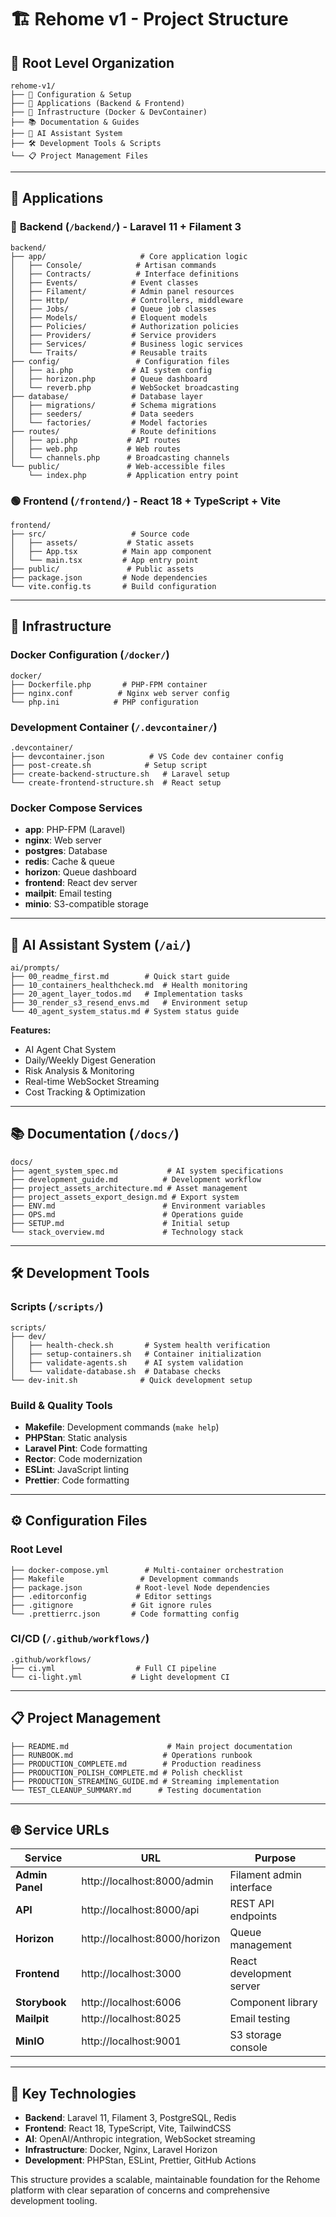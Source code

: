 # 🏗️ Rehome v1 - Project Structure

## 📁 **Root Level Organization**

```
rehome-v1/
├── 🔧 Configuration & Setup
├── 🚀 Applications (Backend & Frontend)  
├── 🐳 Infrastructure (Docker & DevContainer)
├── 📚 Documentation & Guides
├── 🤖 AI Assistant System
├── 🛠️ Development Tools & Scripts
└── 📋 Project Management Files
```

---

## 🚀 **Applications**

### 🔴 **Backend** (`/backend/`) - Laravel 11 + Filament 3
```
backend/
├── app/                     # Core application logic
│   ├── Console/            # Artisan commands
│   ├── Contracts/          # Interface definitions
│   ├── Events/            # Event classes
│   ├── Filament/          # Admin panel resources
│   ├── Http/              # Controllers, middleware
│   ├── Jobs/              # Queue job classes
│   ├── Models/            # Eloquent models
│   ├── Policies/          # Authorization policies
│   ├── Providers/         # Service providers
│   ├── Services/          # Business logic services
│   └── Traits/            # Reusable traits
├── config/                 # Configuration files
│   ├── ai.php             # AI system config
│   ├── horizon.php        # Queue dashboard
│   └── reverb.php         # WebSocket broadcasting
├── database/              # Database layer
│   ├── migrations/        # Schema migrations
│   ├── seeders/           # Data seeders
│   └── factories/         # Model factories
├── routes/                # Route definitions
│   ├── api.php           # API routes
│   ├── web.php           # Web routes
│   └── channels.php      # Broadcasting channels
└── public/               # Web-accessible files
    └── index.php         # Application entry point
```

### 🟢 **Frontend** (`/frontend/`) - React 18 + TypeScript + Vite
```
frontend/
├── src/                   # Source code
│   ├── assets/           # Static assets
│   ├── App.tsx          # Main app component
│   └── main.tsx         # App entry point
├── public/               # Public assets
├── package.json         # Node dependencies
└── vite.config.ts       # Build configuration
```

---

## 🐳 **Infrastructure**

### **Docker Configuration** (`/docker/`)
```
docker/
├── Dockerfile.php       # PHP-FPM container
├── nginx.conf          # Nginx web server config
└── php.ini            # PHP configuration
```

### **Development Container** (`/.devcontainer/`)
```
.devcontainer/
├── devcontainer.json          # VS Code dev container config
├── post-create.sh            # Setup script
├── create-backend-structure.sh   # Laravel setup
└── create-frontend-structure.sh  # React setup
```

### **Docker Compose Services**
- **app**: PHP-FPM (Laravel)
- **nginx**: Web server
- **postgres**: Database
- **redis**: Cache & queue
- **horizon**: Queue dashboard
- **frontend**: React dev server
- **mailpit**: Email testing
- **minio**: S3-compatible storage

---

## 🤖 **AI Assistant System** (`/ai/`)

```
ai/prompts/
├── 00_readme_first.md        # Quick start guide
├── 10_containers_healthcheck.md  # Health monitoring
├── 20_agent_layer_todos.md   # Implementation tasks
├── 30_render_s3_resend_envs.md   # Environment setup
└── 40_agent_system_status.md # System status guide
```

**Features:**
- AI Agent Chat System
- Daily/Weekly Digest Generation
- Risk Analysis & Monitoring
- Real-time WebSocket Streaming
- Cost Tracking & Optimization

---

## 📚 **Documentation** (`/docs/`)

```
docs/
├── agent_system_spec.md           # AI system specifications
├── development_guide.md          # Development workflow
├── project_assets_architecture.md # Asset management
├── project_assets_export_design.md # Export system
├── ENV.md                        # Environment variables
├── OPS.md                        # Operations guide
├── SETUP.md                      # Initial setup
└── stack_overview.md             # Technology stack
```

---

## 🛠️ **Development Tools**

### **Scripts** (`/scripts/`)
```
scripts/
├── dev/
│   ├── health-check.sh       # System health verification
│   ├── setup-containers.sh   # Container initialization
│   ├── validate-agents.sh    # AI system validation
│   └── validate-database.sh  # Database checks
└── dev-init.sh              # Quick development setup
```

### **Build & Quality Tools**
- **Makefile**: Development commands (`make help`)
- **PHPStan**: Static analysis
- **Laravel Pint**: Code formatting
- **Rector**: Code modernization
- **ESLint**: JavaScript linting
- **Prettier**: Code formatting

---

## ⚙️ **Configuration Files**

### **Root Level**
```
├── docker-compose.yml        # Multi-container orchestration
├── Makefile                 # Development commands
├── package.json            # Root-level Node dependencies
├── .editorconfig           # Editor settings
├── .gitignore             # Git ignore rules
└── .prettierrc.json       # Code formatting config
```

### **CI/CD** (`/.github/workflows/`)
```
.github/workflows/
├── ci.yml                  # Full CI pipeline
└── ci-light.yml           # Light development CI
```

---

## 📋 **Project Management**

```
├── README.md                      # Main project documentation
├── RUNBOOK.md                    # Operations runbook
├── PRODUCTION_COMPLETE.md        # Production readiness
├── PRODUCTION_POLISH_COMPLETE.md # Polish checklist
├── PRODUCTION_STREAMING_GUIDE.md # Streaming implementation
└── TEST_CLEANUP_SUMMARY.md      # Testing documentation
```

---

## 🌐 **Service URLs**

| Service | URL | Purpose |
|---------|-----|---------|
| **Admin Panel** | http://localhost:8000/admin | Filament admin interface |
| **API** | http://localhost:8000/api | REST API endpoints |
| **Horizon** | http://localhost:8000/horizon | Queue management |
| **Frontend** | http://localhost:3000 | React development server |
| **Storybook** | http://localhost:6006 | Component library |
| **Mailpit** | http://localhost:8025 | Email testing |
| **MinIO** | http://localhost:9001 | S3 storage console |

---

## 🔑 **Key Technologies**

- **Backend**: Laravel 11, Filament 3, PostgreSQL, Redis
- **Frontend**: React 18, TypeScript, Vite, TailwindCSS
- **AI**: OpenAI/Anthropic integration, WebSocket streaming
- **Infrastructure**: Docker, Nginx, Laravel Horizon
- **Development**: PHPStan, ESLint, Prettier, GitHub Actions

This structure provides a scalable, maintainable foundation for the Rehome platform with clear separation of concerns and comprehensive development tooling.